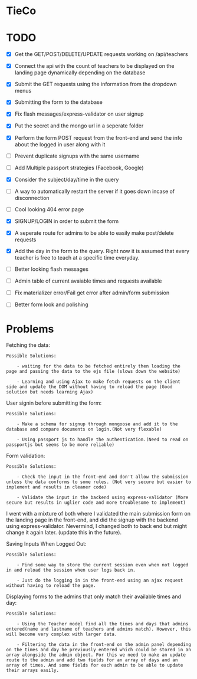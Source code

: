 # TieCo

# TODO

- [x] Get the GET/POST/DELETE/UPDATE requests working on /api/teachers

- [x] Connect the api with the count of teachers to be displayed on the landing page dynamically depending on the database

- [x] Submit the GET requests using the information from the dropdown menus

- [x] Submitting the form to the database

- [x] Fix flash messages/express-validator on user signup

- [x] Put the secret and the mongo url in a seperate folder

- [x] Perform the form POST request from the front-end and send the info about the logged in user along with it

- [ ] Prevent duplicate signups with the same username

- [ ] Add Multiple passport strategies (Facebook, Google)

- [x] Consider the subject/day/time in the query

- [ ] A way to automatically restart the server if it goes down incase of disconnection

- [ ] Cool looking 404 error page

- [x] SIGNUP/LOGIN in order to submit the form

- [x] A seperate route for admins to be able to easily make post/delete requests

- [x] Add the day in the form to the query. Right now it is assumed that every teacher is free to teach at a specific time everyday.

- [ ] Better looking flash messages

- [ ] Admin table of current avaiable times and requests available

- [ ] Fix materializer error/Fail get error after admin/form submission

- [ ] Better form look and polishing

# Problems

Fetching the data:

    Possible Solutions:

    	- waiting for the data to be fetched entirely then loading the page and passing the data to the ejs file (slows down the website)

    	- Learning and using Ajax to make fetch requests on the client side and update the DOM without having to reload the page (Good solution but needs learning Ajax)

User signin before submitting the form:

    Possible Solutions:

    	- Make a schema for signup through mongoose and add it to the database and compare documents on login.(Not very flexable)

    	- Using passport js to handle the authentication.(Need to read on passportjs but seems to be more reliable)

Form validation:

    Possible Solutions:

    	- Check the input in the front-end and don't allow the submission unless the data conforms to some rules. (Not very secure but easier to implement and results in cleaner code)

    	- Validate the input in the backend using express-validator (More secure but results in uglier code and more troublesome to implement)

I went with a mixture of both where I validated the main submission form on the landing page in the front-end, and did the signup with the backend using express-validator. Nevermind, I changed both to back end but might change it again later. (update this in the future).

Saving Inputs When Logged Out:

    Possible Solutions:

    	- Find some way to store the current session even when not logged in and reload the session when user logs back in.

    	- Just do the logging in in the front-end using an ajax request without having to reload the page.

Displaying forms to the admins that only match their available times and day:

    Possible Solutions:

    	- Using the Teacher model find all the times and days that admins entered(name and lastname of teachers and admins match). However, this will become very complex with larger data.

    	- Filtering the data in the front-end on the admin panel depending on the times and day he previously entered which could be stored in an array alongside the admin object. For this we need to make an update route to the admin and add two fields for an array of days and an array of times. And some fields for each admin to be able to update their arrays easily.
